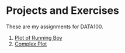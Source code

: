 # Projects and Exercises
These are my assignments for DATA100. 

1. [Plot of Running Boy](exercise1.md)
2. [Complex Plot](exercise2.md)
